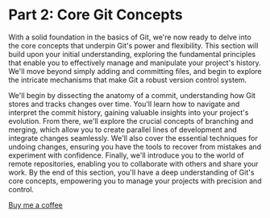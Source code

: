Part 2: Core Git Concepts
=========================

With a solid foundation in the basics of Git, we're now ready to delve into the core concepts that underpin Git's power and flexibility. This section will build upon your initial understanding, exploring the fundamental principles that enable you to effectively manage and manipulate your project's history. We'll move beyond simply adding and committing files, and begin to explore the intricate mechanisms that make Git a robust version control system.

We'll begin by dissecting the anatomy of a commit, understanding how Git stores and tracks changes over time. You'll learn how to navigate and interpret the commit history, gaining valuable insights into your project's evolution. From there, we'll explore the crucial concepts of branching and merging, which allow you to create parallel lines of development and integrate changes seamlessly. We'll also cover the essential techniques for undoing changes, ensuring you have the tools to recover from mistakes and experiment with confidence. Finally, we'll introduce you to the world of remote repositories, enabling you to collaborate with others and share your work. By the end of this section, you'll have a deep understanding of Git's core concepts, empowering you to manage your projects with precision and control.


[Buy me a coffee](https://buymeacoffee.com/bigian)
